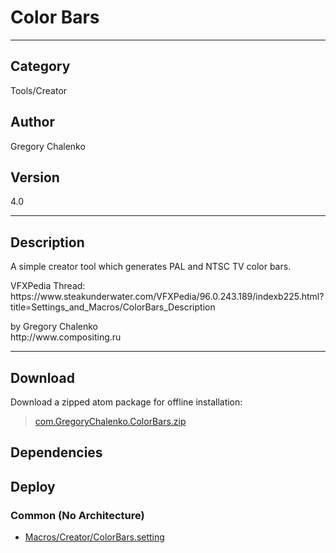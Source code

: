 # Color Bars
___

## Category
Tools/Creator

## Author
Gregory Chalenko

## Version
4.0

___

## Description
<p>A simple creator tool which generates PAL and NTSC TV color bars.</p>

<p>VFXPedia Thread:<br>
https://www.steakunderwater.com/VFXPedia/96.0.243.189/indexb225.html?title=Settings_and_Macros/ColorBars_Description</p>

<p>by Gregory Chalenko<br>
http://www.compositing.ru</p>

___

## Download

Download a zipped atom package for offline installation:
> [com.GregoryChalenko.ColorBars.zip](https://gitlab.com/WeSuckLess/Reactor/-/archive/master/Reactor-master.zip?path=Atoms/com.GregoryChalenko.ColorBars)  

## Dependencies

## Deploy

### Common (No Architecture)

<ul>
<li><a href="https://gitlab.com/WeSuckLess/Reactor/-/blob/master/Atoms/com.GregoryChalenko.ColorBars/Macros/Creator/ColorBars.setting?ref_type=heads">Macros/Creator/ColorBars.setting</a></li>
</ul>
